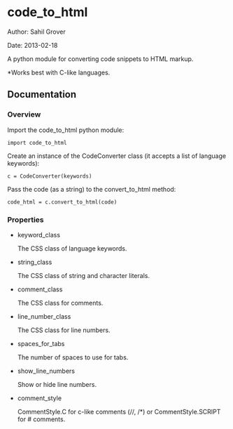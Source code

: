 code_to_html
============

Author: Sahil Grover

Date:   2013-02-18

A python module for converting code snippets to HTML markup.

*Works best with C-like languages.

Documentation
-------------

### Overview

Import the code_to_html python module:

    import code_to_html

Create an instance of the CodeConverter class (it accepts a list of language keywords):

    c = CodeConverter(keywords)

Pass the code (as a string) to the convert_to_html method:

    code_html = c.convert_to_html(code)

### Properties

*	keyword_class

	 The CSS class of language keywords.

*	string_class

	 The CSS class of string and character literals.

*	comment_class

	 The CSS class for comments.

*	line_number_class

	 The CSS class for line numbers.

*	spaces_for_tabs

	 The number of spaces to use for tabs.

*	show_line_numbers

	 Show or hide line numbers.

*	comment_style

	CommentStyle.C for c-like comments (//, /*) or CommentStyle.SCRIPT for # comments.